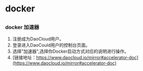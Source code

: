 # docker
## 
### docker 加速器
1. 注册成为DaoCloud用户。
1. 登录进入DaoCould用户的控制台页面。
1. 选择"加速器",选择你Docker启动方式对应的说明进行操作。
1. [链接地址：https://www.daocloud.io/mirror#accelerator-doc](https://www.daocloud.io/mirror#accelerator-doc)  